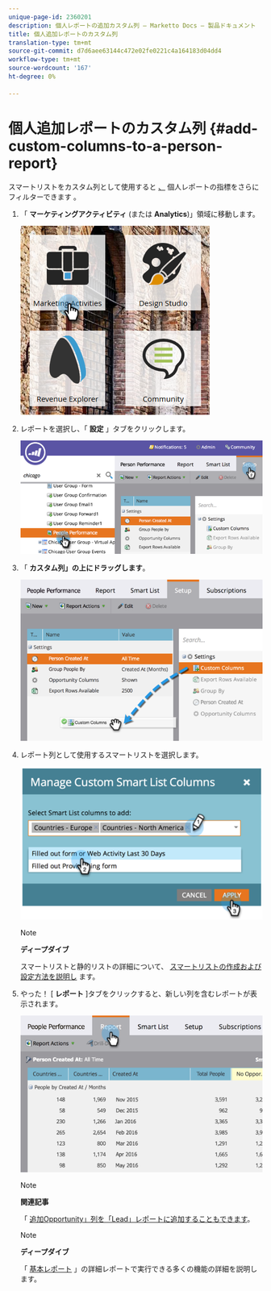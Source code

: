 ```yaml
---
unique-page-id: 2360201
description: 個人レポートの追加カスタム列 — Marketto Docs — 製品ドキュメント
title: 個人追加レポートのカスタム列
translation-type: tm+mt
source-git-commit: d7d6aee63144c472e02fe0221c4a164183d04dd4
workflow-type: tm+mt
source-wordcount: '167'
ht-degree: 0%

---
```



# 個人追加レポートのカスタム列 {#add-custom-columns-to-a-person-report}

スマートリストをカスタム列として使用すると [、](http://docs.marketo.com/display/docs/basic+reporting) 個人レポートの指標をさらにフィルターできます [](http://docs.marketo.com/display/docs/smart+lists+and+static+lists) 。

1. 「 **マーケティングアクティビティ** (または **Analytics**)」領域に移動します。

   ![](assets/ma-1.png)

1. レポートを選択し、「 **設定** 」タブをクリックします。

   ![](assets/two-1.png)

1. 「 **カスタム列」の上にドラッグします**。

   ![](assets/three-1.png)

1. レポート列として使用するスマートリストを選択します。

   ![](assets/image2014-9-16-16-3a39-3a34.png)

   >[!NOTE]
   >
   >**ディープダイブ**
   >
   >
   >スマートリストと静的リストの詳細について、 [スマートリストの作成および設定方法を説明し](http://docs.marketo.com/display/docs/smart+lists+and+static+lists) ます。

1. やった！ [ **レポート** ]タブをクリックすると、新しい列を含むレポートが表示されます。

   ![](assets/five-1.png)

   >[!NOTE]
   >
   >**関連記事**
   >
   >
   >「 [追加Opportunity」列を「Lead」レポートに追加することもできます](add-opportunity-columns-to-a-lead-report.md)。

   >[!NOTE]
   >
   >**ディープダイブ**
   >
   >
   >「 [基本レポート](http://docs.marketo.com/display/docs/basic+reporting) 」の詳細レポートで実行できる多くの機能の詳細を説明します。

